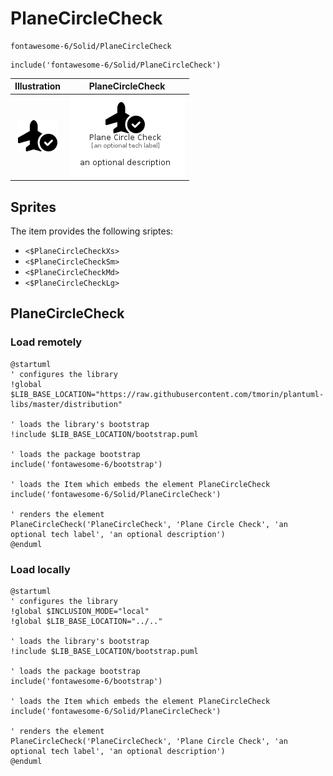 # PlaneCircleCheck


```text
fontawesome-6/Solid/PlaneCircleCheck
```

```text
include('fontawesome-6/Solid/PlaneCircleCheck')
```



| Illustration | PlaneCircleCheck |
| :---: | :---: |
| ![illustration for Illustration](../../fontawesome-6/Solid/PlaneCircleCheck.png) | ![illustration for PlaneCircleCheck](../../fontawesome-6/Solid/PlaneCircleCheck.Local.png) |



## Sprites
The item provides the following sriptes:

- `<$PlaneCircleCheckXs>`
- `<$PlaneCircleCheckSm>`
- `<$PlaneCircleCheckMd>`
- `<$PlaneCircleCheckLg>`





## PlaneCircleCheck

### Load remotely
```plantuml
@startuml
' configures the library
!global $LIB_BASE_LOCATION="https://raw.githubusercontent.com/tmorin/plantuml-libs/master/distribution"

' loads the library's bootstrap
!include $LIB_BASE_LOCATION/bootstrap.puml

' loads the package bootstrap
include('fontawesome-6/bootstrap')

' loads the Item which embeds the element PlaneCircleCheck
include('fontawesome-6/Solid/PlaneCircleCheck')

' renders the element
PlaneCircleCheck('PlaneCircleCheck', 'Plane Circle Check', 'an optional tech label', 'an optional description')
@enduml
```

### Load locally
```plantuml
@startuml
' configures the library
!global $INCLUSION_MODE="local"
!global $LIB_BASE_LOCATION="../.."

' loads the library's bootstrap
!include $LIB_BASE_LOCATION/bootstrap.puml

' loads the package bootstrap
include('fontawesome-6/bootstrap')

' loads the Item which embeds the element PlaneCircleCheck
include('fontawesome-6/Solid/PlaneCircleCheck')

' renders the element
PlaneCircleCheck('PlaneCircleCheck', 'Plane Circle Check', 'an optional tech label', 'an optional description')
@enduml
```

